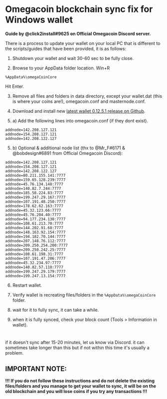 # Omegacoin blockchain sync fix for Windows wallet
**Guide by @click2install#9625 on Official Omegacoin Discord server.**

There is a process to update your wallet on your local PC that is different to the scripts/guides that have been provided, it is as follows:

1. Shutdown your wallet and wait 30-60 sec to be fully close.

2. Browse to your AppData folder location. Win+R
```none
%AppData%\omegaCoinCore
```
Hit Enter.

3. Remove all files and folders in data directory, except your wallet.dat (this is where your coins are!), omegacoin.conf and masternode.conf.

4. Download and install new [latest wallet 0.12.5.1 release on Github](https://github.com/omegacoinnetwork/omegacoin/releases).

5. a) Add the following lines into omegacoin.conf (if they dont exist).
```
addnode=142.208.127.121
addnode=154.208.127.121
addnode=142.208.122.127
```
5. b) Optional & additional node list (thx to @Mr_F#6171 & @bobdesign#6891 from Official Omegacoin Discord):
```
addnode=142.208.127.121
addnode=154.208.127.121
addnode=142.208.122.127
addnode=80.211.155.141:7777
addnode=159.65.128.239:7777
addnode=45.76.134.148:7777
addnode=140.82.7.244:7777
addnode=185.58.224.83:7777
addnode=199.247.29.167:7777
addnode=107.191.48.250:7777
addnode=178.62.62.163:7777
addnode=45.32.123.66:7777
addnode=45.76.204.40:7777
addnode=94.177.234.130:7777
addnode=108.61.213.70:7777
addnode=144.202.91.68:7777
addnode=148.163.92.154:7777
addnode=194.182.70.144:7777
addnode=207.148.76.112:7777
addnode=209.250.254.200:7777
addnode=209.250.242.25:7777
addnode=108.61.198.31:7777
addnode=107.191.47.206:7777
addnode=45.32.234.97:7777
addnode=140.82.57.118:7777
addnode=199.247.29.179:7777
addnode=199.247.13.154:7777
```
6. Restart wallet.

7. Verify wallet is recreating files/folders in the `%AppData%\omegaCoinCore` folder.

8. wait for it to fully sync, it can take a while.

9. when it is fully synced, check your block count (Tools > Information in wallet).

#

if it doesn't sync after 15-20 minutes, let us know via Discord. it can sometimes take longer than this but if not within this time it's usually a problem.

## IMPORTANT NOTE: 
**!!! If you do not follow these instructions and do not delete the existing files/folders and you manage to get your wallet to sync, it will be on the old blockchain and you will lose coins if you try any transactions !!!**
